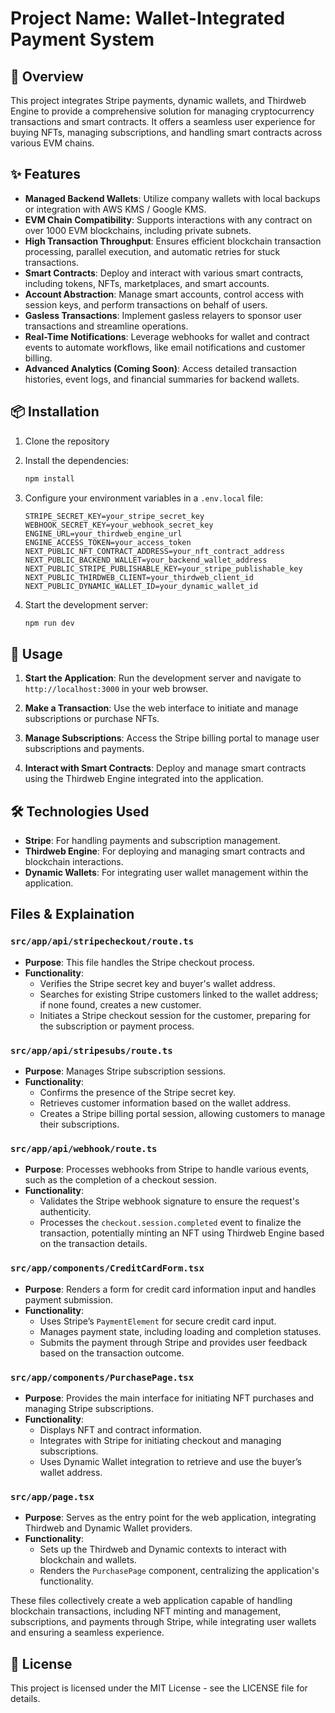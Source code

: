 # Project Name: Wallet-Integrated Payment System

## 🚀 Overview

This project integrates Stripe payments, dynamic wallets, and Thirdweb Engine to provide a comprehensive solution for managing cryptocurrency transactions and smart contracts. It offers a seamless user experience for buying NFTs, managing subscriptions, and handling smart contracts across various EVM chains.

## ✨ Features

- **Managed Backend Wallets**: Utilize company wallets with local backups or integration with AWS KMS / Google KMS.
- **EVM Chain Compatibility**: Supports interactions with any contract on over 1000 EVM blockchains, including private subnets.
- **High Transaction Throughput**: Ensures efficient blockchain transaction processing, parallel execution, and automatic retries for stuck transactions.
- **Smart Contracts**: Deploy and interact with various smart contracts, including tokens, NFTs, marketplaces, and smart accounts.
- **Account Abstraction**: Manage smart accounts, control access with session keys, and perform transactions on behalf of users.
- **Gasless Transactions**: Implement gasless relayers to sponsor user transactions and streamline operations.
- **Real-Time Notifications**: Leverage webhooks for wallet and contract events to automate workflows, like email notifications and customer billing.
- **Advanced Analytics (Coming Soon)**: Access detailed transaction histories, event logs, and financial summaries for backend wallets.

## 📦 Installation

1. Clone the repository

2. Install the dependencies:

   ```bash
   npm install
   ```

3. Configure your environment variables in a `.env.local` file:

   ```plaintext
   STRIPE_SECRET_KEY=your_stripe_secret_key
   WEBHOOK_SECRET_KEY=your_webhook_secret_key
   ENGINE_URL=your_thirdweb_engine_url
   ENGINE_ACCESS_TOKEN=your_access_token
   NEXT_PUBLIC_NFT_CONTRACT_ADDRESS=your_nft_contract_address
   NEXT_PUBLIC_BACKEND_WALLET=your_backend_wallet_address
   NEXT_PUBLIC_STRIPE_PUBLISHABLE_KEY=your_stripe_publishable_key
   NEXT_PUBLIC_THIRDWEB_CLIENT=your_thirdweb_client_id
   NEXT_PUBLIC_DYNAMIC_WALLET_ID=your_dynamic_wallet_id
   ```

4. Start the development server:

   ```bash
   npm run dev
   ```

## 🔧 Usage

1. **Start the Application**: Run the development server and navigate to `http://localhost:3000` in your web browser.

2. **Make a Transaction**: Use the web interface to initiate and manage subscriptions or purchase NFTs.

3. **Manage Subscriptions**: Access the Stripe billing portal to manage user subscriptions and payments.

4. **Interact with Smart Contracts**: Deploy and manage smart contracts using the Thirdweb Engine integrated into the application.

## 🛠️ Technologies Used

- **Stripe**: For handling payments and subscription management.
- **Thirdweb Engine**: For deploying and managing smart contracts and blockchain interactions.
- **Dynamic Wallets**: For integrating user wallet management within the application.


## Files & Explaination

### `src/app/api/stripecheckout/route.ts`

- **Purpose**: This file handles the Stripe checkout process.
- **Functionality**:
  - Verifies the Stripe secret key and buyer's wallet address.
  - Searches for existing Stripe customers linked to the wallet address; if none found, creates a new customer.
  - Initiates a Stripe checkout session for the customer, preparing for the subscription or payment process.

### `src/app/api/stripesubs/route.ts`

- **Purpose**: Manages Stripe subscription sessions.
- **Functionality**:
  - Confirms the presence of the Stripe secret key.
  - Retrieves customer information based on the wallet address.
  - Creates a Stripe billing portal session, allowing customers to manage their subscriptions.

### `src/app/api/webhook/route.ts`

- **Purpose**: Processes webhooks from Stripe to handle various events, such as the completion of a checkout session.
- **Functionality**:
  - Validates the Stripe webhook signature to ensure the request's authenticity.
  - Processes the `checkout.session.completed` event to finalize the transaction, potentially minting an NFT using Thirdweb Engine based on the transaction details.

### `src/app/components/CreditCardForm.tsx`

- **Purpose**: Renders a form for credit card information input and handles payment submission.
- **Functionality**:
  - Uses Stripe’s `PaymentElement` for secure credit card input.
  - Manages payment state, including loading and completion statuses.
  - Submits the payment through Stripe and provides user feedback based on the transaction outcome.

### `src/app/components/PurchasePage.tsx`

- **Purpose**: Provides the main interface for initiating NFT purchases and managing Stripe subscriptions.
- **Functionality**:
  - Displays NFT and contract information.
  - Integrates with Stripe for initiating checkout and managing subscriptions.
  - Uses Dynamic Wallet integration to retrieve and use the buyer’s wallet address.

### `src/app/page.tsx`

- **Purpose**: Serves as the entry point for the web application, integrating Thirdweb and Dynamic Wallet providers.
- **Functionality**:
  - Sets up the Thirdweb and Dynamic contexts to interact with blockchain and wallets.
  - Renders the `PurchasePage` component, centralizing the application's functionality.

These files collectively create a web application capable of handling blockchain transactions, including NFT minting and management, subscriptions, and payments through Stripe, while integrating user wallets and ensuring a seamless experience.

## 📄 License

This project is licensed under the MIT License - see the LICENSE file for details.
